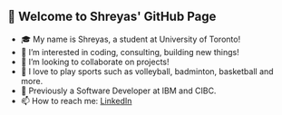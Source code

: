 ## 👋 Welcome to Shreyas' GitHub Page

- 🎓 My name is Shreyas, a student at University of Toronto!
- 👀 I’m interested in coding, consulting, building new things!
- 🌱 I’m looking to collaborate on projects!
- 🏅 I love to play sports such as volleyball, badminton, basketball and more.
- 🏢 Previously a Software Developer at IBM and CIBC.
- 📫 How to reach me: [LinkedIn](https://www.linkedin.com/in/shreyasrao14/)
